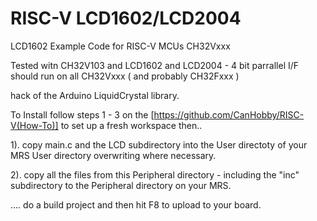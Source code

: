 # RISC-V LCD1602/LCD2004
LCD1602 Example Code for RISC-V MCUs CH32Vxxx

Tested witn CH32V103 and LCD1602 and LCD2004 - 4 bit parrallel I/F
should run on all CH32Vxxx ( and probably CH32Fxxx )

hack of the Arduino LiquidCrystal library.

To Install follow steps 1 - 3 on the [https://github.com/CanHobby/RISC-V(How-To)] to set up a fresh workspace then..

1). copy main.c and the LCD subdirectory into the User directoty of your MRS User directory overwriting where necessary.

2). copy all the files from this Peripheral directory - including the "inc" subdirectory to the Peripheral directory on your MRS.

.... do a build project and then hit F8 to upload to your board.
